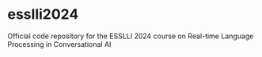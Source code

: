 # esslli2024
Official code repository for the ESSLLI 2024 course on Real-time Language Processing in Conversational AI
